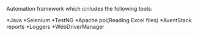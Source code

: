 Automation framework which icnludes the following tools:

*Java
*Selenium
*TestNG
*Apache poi(Reading Excel files)
*AventStack reports
*Loggers
*WebDriverManager
